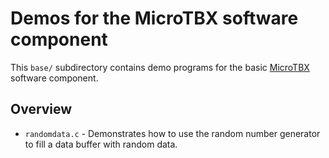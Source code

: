 # Demos for the MicroTBX software component

This `base/`  subdirectory contains demo programs for the basic [MicroTBX](https://github.com/feaser/microtbx) software component.

## Overview

* `randomdata.c` - Demonstrates how to use the random number generator to fill a data buffer with random data.

